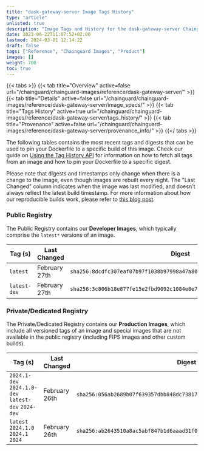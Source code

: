 ```yaml
---
title: "dask-gateway-server Image Tags History"
type: "article"
unlisted: true
description: "Image Tags and History for the dask-gateway-server Chainguard Image"
date: 2023-06-22T11:07:52+02:00
lastmod: 2024-03-01 12:14:22
draft: false
tags: ["Reference", "Chainguard Images", "Product"]
images: []
weight: 700
toc: true
---
```


{{< tabs >}}
{{< tab title="Overview" active=false url="/chainguard/chainguard-images/reference/dask-gateway-server/" >}}
{{< tab title="Details" active=false url="/chainguard/chainguard-images/reference/dask-gateway-server/image_specs/" >}}
{{< tab title="Tags History" active=true url="/chainguard/chainguard-images/reference/dask-gateway-server/tags_history/" >}}
{{< tab title="Provenance" active=false url="/chainguard/chainguard-images/reference/dask-gateway-server/provenance_info/" >}}
{{</ tabs >}}

The following tables contains the most recent tags and digests that can be used to pin your Dockerfile to a specific build of this image. Check our guide on [Using the Tag History API](/chainguard/chainguard-images/using-the-tag-history-api/) for information on how to fetch all tags from an image and how to pin your Dockerfile to a specific digest.

Please note that digests and timestamps only change when there is a change to the image, even though images are rebuilt every night. The "Last Changed" column indicates when the image was last modified, and doesn't always reflect the latest build timestamp. For more information about how our reproducible builds work, please refer to [this blog post](https://www.chainguard.dev/unchained/reproducing-chainguards-reproducible-image-builds).

### Public Registry
The Public Registry contains our **Developer Images**, which typically comprise the `latest*` versions of an image.

| Tag (s)       | Last Changed  | Digest                                                                    |
|---------------|---------------|---------------------------------------------------------------------------|
|  `latest`     | February 27th | `sha256:8dcdfc307eaf07b97f1038b97998a47a800854e9d2f8d0c0faac650ea6aa7250` |
|  `latest-dev` | February 27th | `sha256:3c806b18e877fe15e2fbd9092c1084e8e71ca8c0cf6d9a562ed46af8e7114501` |


### Private/Dedicated Registry
The Private/Dedicated Registry contains our **Production Images**, which include all versioned tags of an image and special images that are not available in the public registry (including FIPS images and other custom builds).

| Tag (s)                                              | Last Changed  | Digest                                                                    |
|------------------------------------------------------|---------------|---------------------------------------------------------------------------|
|  `2024.1-dev` `2024.1.0-dev` `latest-dev` `2024-dev` | February 26th | `sha256:056ab2689b07f639357dbb848dc73817ef771c6d23adef98cdc0caa3fa24e368` |
|  `latest` `2024.1.0` `2024.1` `2024`                 | February 26th | `sha256:ab2643510a8ac5abf847b1d6aaad31f08a3bb1560dfa313ffc336f7c77e195f5` |

